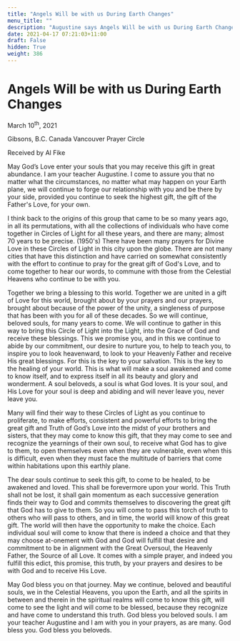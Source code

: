 ```yaml
---
title: "Angels Will be with us During Earth Changes"
menu_title: ""
description: "Augustine says Angels Will be with us During Earth Changes"
date: 2021-04-17 07:21:03+11:00
draft: False
hidden: True
weight: 386
---
```

# Angels Will be with us During Earth Changes

March 10<sup>th</sup>, 2021

Gibsons, B.C. Canada Vancouver Prayer Circle

Received by Al Fike


May God’s Love enter your souls that you may receive this gift in great abundance. I am your teacher Augustine. I come to assure you that no matter what the circumstances, no matter what may happen on your Earth plane, we will continue to forge our relationship with you and be there by your side, provided you continue to seek the highest gift, the gift of the Father's Love, for your own. 

I think back to the origins of this group that came to be so many years ago, in all its permutations, with all the collections of individuals who have come together in Circles of Light for all these years, and there are many; almost 70 years to be precise. (1950's) There have been many prayers for Divine Love in these Circles of Light in this city upon the globe. There are not many cities that have this distinction and have carried on somewhat consistently with the effort to continue to pray for the great gift of God's Love, and to come together to hear our words, to commune with those from the Celestial Heavens who continue to be with you. 

Together we bring a blessing to this world. Together we are united in a gift of Love for this world, brought about by your prayers and our prayers, brought about because of the power of the unity, a singleness of purpose that has been with you for all of these decades. So we will continue, beloved souls, for many years to come. We will continue to gather in this way to bring this Circle of Light into the Light, into the Grace of God and receive these blessings. This we promise you, and in this we continue to abide by our commitment, our desire to nurture you, to help to teach you, to inspire you to look heavenward, to look to your Heavenly Father and receive His great blessings. For this is the key to your salvation. This is the key to the healing of your world. This is what will make a soul awakened and come to know itself, and to express itself in all its beauty and glory and wonderment. A soul beloveds, a soul is what God loves. It is your soul, and His Love for your soul is deep and abiding and will never leave you, never leave you. 

Many will find their way to these Circles of Light as you continue to proliferate, to make efforts, consistent and powerful efforts to bring the great gift and Truth of God’s Love into the midst of your brothers and sisters, that they may come to know this gift, that they may come to see and recognize the yearnings of their own soul, to receive what God has to give to them, to open themselves even when they are vulnerable, even when this is difficult, even when they must face the multitude of barriers that come within habitations upon this earthly plane. 

The dear souls continue to seek this gift, to come to be healed, to be awakened and loved. This shall be forevermore upon your world. This Truth shall not be lost, it shall gain momentum as each successive generation finds their way to God and commits themselves to discovering the great gift that God has to give to them. So you will come to pass this torch of truth to others who will pass to others, and in time, the world will know of this great gift. The world will then have the opportunity to make the choice. Each individual soul will come to know that there is indeed a choice and that they may choose at-onement with God and God will fulfill that desire and commitment to be in alignment with the Great Oversoul, the Heavenly Father, the Source of all Love. It comes with a simple prayer, and indeed you fulfill this edict, this promise, this truth, by your prayers and desires to be with God and to receive His Love.

May God bless you on that journey. May we continue, beloved and beautiful souls, we in the Celestial Heavens, you upon the Earth, and all the spirits in between and therein in the spiritual realms will come to know this gift, will come to see the light and will come to be blessed, because they recognize and have come to understand this truth. God bless you beloved souls. I am your teacher Augustine and I am with you in your prayers, as are many. God bless you. God bless you beloveds.